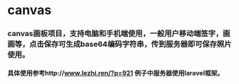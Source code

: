 # canvas
### canvas画板项目，支持电脑和手机端使用，一般用户移动端签字，画画等，点击保存可生成base64编码字符串，传到服务器即可保存照片使用。
#### 具体使用参考http://www.lezhi.ren/?p=921 例子中服务器使用laravel框架。
